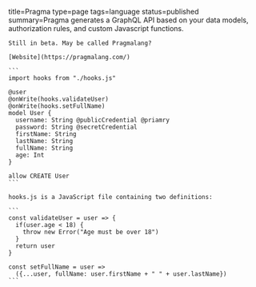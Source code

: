 title=Pragma
type=page
tags=language
status=published
summary=Pragma generates a GraphQL API based on your data models, authorization rules, and custom Javascript functions.
~~~~~~
Still in beta. May be called Pragmalang?

[Website](https://pragmalang.com/)

```
import hooks from "./hooks.js"

@user
@onWrite(hooks.validateUser)
@onWrite(hooks.setFullName)
model User {
  username: String @publicCredential @priamry
  password: String @secretCredential
  firstName: String
  lastName: String
  fullName: String
  age: Int
}

allow CREATE User
```

hooks.js is a JavaScript file containing two definitions:

```
const validateUser = user => {
  if(user.age < 18) {
    throw new Error("Age must be over 18")
  }
  return user
}

const setFullName = user => 
  ({...user, fullName: user.firstName + " " + user.lastName})
```

